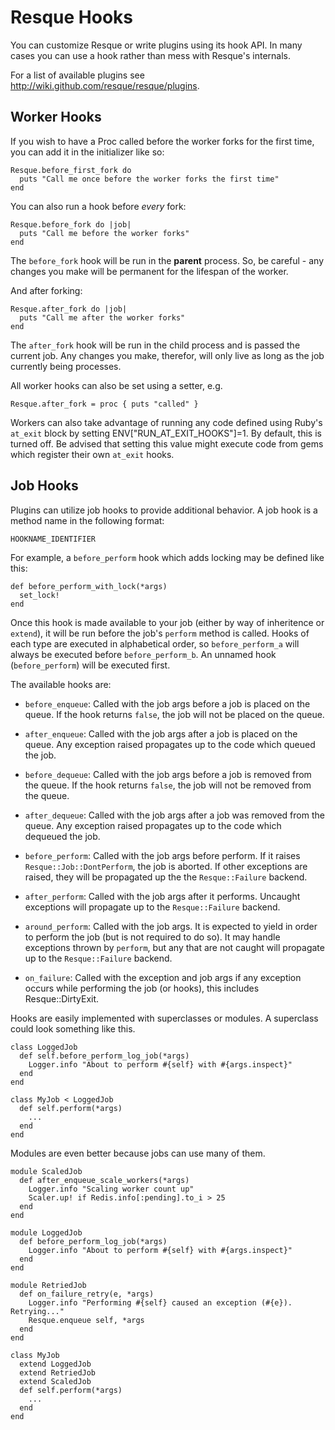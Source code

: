 Resque Hooks
============

You can customize Resque or write plugins using its hook API. In many
cases you can use a hook rather than mess with Resque's internals.

For a list of available plugins see
<http://wiki.github.com/resque/resque/plugins>.


Worker Hooks
------------

If you wish to have a Proc called before the worker forks for the
first time, you can add it in the initializer like so:

    Resque.before_first_fork do
      puts "Call me once before the worker forks the first time"
    end

You can also run a hook before _every_ fork:

    Resque.before_fork do |job|
      puts "Call me before the worker forks"
    end

The `before_fork` hook will be run in the **parent** process. So, be
careful - any changes you make will be permanent for the lifespan of
the worker.

And after forking:

    Resque.after_fork do |job|
      puts "Call me after the worker forks"
    end

The `after_fork` hook will be run in the child process and is passed
the current job. Any changes you make, therefor, will only live as
long as the job currently being processes.

All worker hooks can also be set using a setter, e.g.

    Resque.after_fork = proc { puts "called" }


Workers can also take advantage of running any code defined using Ruby's `at_exit` block by setting
ENV["RUN_AT_EXIT_HOOKS"]=1. By default, this is turned off. Be advised that setting this value might execute
code from gems which register their own `at_exit` hooks.

Job Hooks
---------

Plugins can utilize job hooks to provide additional behavior. A job
hook is a method name in the following format:

    HOOKNAME_IDENTIFIER

For example, a `before_perform` hook which adds locking may be defined
like this:

    def before_perform_with_lock(*args)
      set_lock!
    end

Once this hook is made available to your job (either by way of
inheritence or `extend`), it will be run before the job's `perform`
method is called. Hooks of each type are executed in alphabetical order,
so `before_perform_a` will always be executed before `before_perform_b`.
An unnamed hook (`before_perform`) will be executed first.

The available hooks are:

* `before_enqueue`: Called with the job args before a job is placed on the queue.
  If the hook returns `false`, the job will not be placed on the queue.

* `after_enqueue`: Called with the job args after a job is placed on the queue.
  Any exception raised propagates up to the code which queued the job.

* `before_dequeue`: Called with the job args before a job is removed from the queue.
  If the hook returns `false`, the job will not be removed from the queue.

* `after_dequeue`: Called with the job args after a job was removed from the queue.
  Any exception raised propagates up to the code which dequeued the job.

* `before_perform`: Called with the job args before perform. If it raises
  `Resque::Job::DontPerform`, the job is aborted. If other exceptions
  are raised, they will be propagated up the the `Resque::Failure`
  backend.

* `after_perform`: Called with the job args after it performs. Uncaught
  exceptions will propagate up to the `Resque::Failure` backend.

* `around_perform`: Called with the job args. It is expected to yield in order
  to perform the job (but is not required to do so). It may handle exceptions
  thrown by `perform`, but any that are not caught will propagate up to the
  `Resque::Failure` backend.

* `on_failure`: Called with the exception and job args if any exception occurs
  while performing the job (or hooks), this includes Resque::DirtyExit.

Hooks are easily implemented with superclasses or modules. A superclass could
look something like this.

    class LoggedJob
      def self.before_perform_log_job(*args)
        Logger.info "About to perform #{self} with #{args.inspect}"
      end
    end

    class MyJob < LoggedJob
      def self.perform(*args)
        ...
      end
    end

Modules are even better because jobs can use many of them.

    module ScaledJob
      def after_enqueue_scale_workers(*args)
        Logger.info "Scaling worker count up"
        Scaler.up! if Redis.info[:pending].to_i > 25
      end
    end

    module LoggedJob
      def before_perform_log_job(*args)
        Logger.info "About to perform #{self} with #{args.inspect}"
      end
    end

    module RetriedJob
      def on_failure_retry(e, *args)
        Logger.info "Performing #{self} caused an exception (#{e}). Retrying..."
        Resque.enqueue self, *args
      end
    end

    class MyJob
      extend LoggedJob
      extend RetriedJob
      extend ScaledJob
      def self.perform(*args)
        ...
      end
    end
